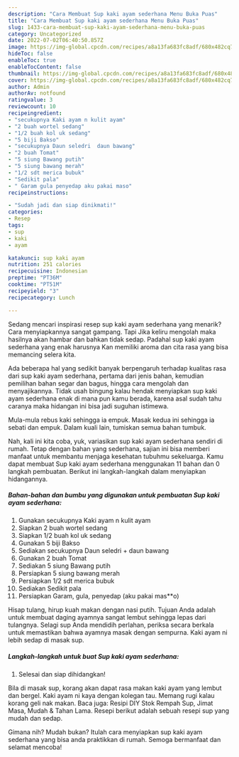 ```yaml
---
description: "Cara Membuat Sup kaki ayam sederhana Menu Buka Puas"
title: "Cara Membuat Sup kaki ayam sederhana Menu Buka Puas"
slug: 1433-cara-membuat-sup-kaki-ayam-sederhana-menu-buka-puas
category: Uncategorized
date: 2022-07-02T06:40:50.857Z
image: https://img-global.cpcdn.com/recipes/a8a13fa683fc8adf/680x482cq70/sup-kaki-ayam-sederhana-foto-resep-utama.jpg
hideToc: false
enableToc: true
enableTocContent: false
thumbnail: https://img-global.cpcdn.com/recipes/a8a13fa683fc8adf/680x482cq70/sup-kaki-ayam-sederhana-foto-resep-utama.jpg
cover: https://img-global.cpcdn.com/recipes/a8a13fa683fc8adf/680x482cq70/sup-kaki-ayam-sederhana-foto-resep-utama.jpg
author: Admin
authorAv: notfound
ratingvalue: 3
reviewcount: 10
recipeingredient:
- "secukupnya Kaki ayam n kulit ayam"
- "2 buah wortel sedang"
- "1/2 buah kol uk sedang"
- "5 biji Bakso"
- "secukupnya Daun seledri  daun bawang"
- "2 buah Tomat"
- "5 siung Bawang putih"
- "5 siung bawang merah"
- "1/2 sdt merica bubuk"
- "Sedikit pala"
- " Garam gula penyedap aku pakai maso"
recipeinstructions:

- "Sudah jadi dan siap dinikmati!"
categories:
- Resep
tags:
- sup
- kaki
- ayam

katakunci: sup kaki ayam 
nutrition: 251 calories
recipecuisine: Indonesian
preptime: "PT36M"
cooktime: "PT51M"
recipeyield: "3"
recipecategory: Lunch

---
```



Sedang mencari inspirasi resep sup kaki ayam sederhana yang menarik? Cara menyiapkannya sangat gampang. Tapi Jika keliru mengolah maka hasilnya akan hambar dan bahkan tidak sedap. Padahal sup kaki ayam sederhana yang enak harusnya Kan memiliki aroma dan cita rasa yang bisa memancing selera kita.


Ada beberapa hal yang sedikit banyak berpengaruh terhadap kualitas rasa dari sup kaki ayam sederhana, pertama dari jenis bahan, kemudian pemilihan bahan segar dan bagus, hingga cara mengolah dan menyajikannya. Tidak usah bingung kalau hendak menyiapkan sup kaki ayam sederhana enak di mana pun kamu berada, karena asal sudah tahu caranya maka hidangan ini bisa jadi suguhan istimewa.

Mula-mula rebus kaki sehingga ia empuk. Masak kedua ini sehingga ia sebati dan empuk. Dalam kuali lain, tumiskan semua bahan tumbuk.


Nah, kali ini kita coba, yuk, variasikan sup kaki ayam sederhana sendiri di rumah. Tetap dengan bahan yang sederhana, sajian ini bisa memberi manfaat untuk membantu menjaga kesehatan tubuhmu sekeluarga. Kamu dapat membuat Sup kaki ayam sederhana menggunakan 11 bahan dan 0 langkah pembuatan. Berikut ini langkah-langkah dalam menyiapkan hidangannya.

<!--inarticleads1-->

##### Bahan-bahan dan bumbu yang digunakan untuk pembuatan Sup kaki ayam sederhana:

1. Gunakan secukupnya Kaki ayam n kulit ayam
1. Siapkan 2 buah wortel sedang
1. Siapkan 1/2 buah kol uk sedang
1. Gunakan 5 biji Bakso
1. Sediakan secukupnya Daun seledri + daun bawang
1. Gunakan 2 buah Tomat
1. Sediakan 5 siung Bawang putih
1. Persiapkan 5 siung bawang merah
1. Persiapkan 1/2 sdt merica bubuk
1. Sediakan Sedikit pala
1. Persiapkan  Garam, gula, penyedap (aku pakai mas**o)


Hisap tulang, hirup kuah makan dengan nasi putih. Tujuan Anda adalah untuk membuat daging ayamnya sangat lembut sehingga lepas dari tulangnya. Selagi sup Anda mendidih perlahan, periksa secara berkala untuk memastikan bahwa ayamnya masak dengan sempurna. Kaki ayam ni lebih sedap di masak sup. 

<!--inarticleads2-->

##### Langkah-langkah untuk buat Sup kaki ayam sederhana:


1. Selesai dan siap dihidangkan!

Bila di masak sup, korang akan dapat rasa makan kaki ayam yang lembut dan bergel. Kaki ayam ni kaya dengan kolegan tau. Memang rugi kalau korang geli nak makan. Baca juga: Resipi DIY Stok Rempah Sup, Jimat Masa, Mudah &amp; Tahan Lama. Resepi berikut adalah sebuah resepi sup yang mudah dan sedap. 

Gimana nih? Mudah bukan? Itulah cara menyiapkan sup kaki ayam sederhana yang bisa anda praktikkan di rumah. Semoga bermanfaat dan selamat mencoba!

